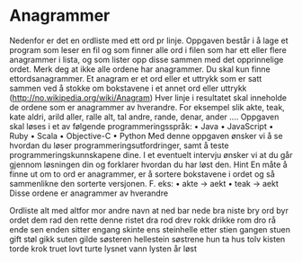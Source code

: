 # Anagrammer
Nedenfor er det en ordliste med ett ord pr linje. Oppgaven består i å lage et program som leser en fil og som finner alle ord i filen som har ett eller flere anagrammer i lista, og som lister opp disse sammen med det opprinnelige ordet. Merk deg at ikke alle ordene har anagrammer. Du skal kun finne ettordsanagrammer.
Et anagram er et ord eller et uttrykk som er satt sammen ved å stokke om bokstavene i et annet ord eller uttrykk (http://no.wikipedia.org/wiki/Anagram)
Hver linje i resultatet skal inneholde de ordene som er anagrammer av hverandre. For eksempel slik
akte, teak, kate
aldri, arild
aller, ralle
alt, tal
andre, rande, denar, ander
....
Oppgaven skal løses i et av følgende programmeringsspråk:
• Java
• JavaScript • Ruby
• Scala
• Objective-C • Python
Med denne oppgaven ønsker vi å se hvordan du løser programmeringsutfordringer, samt å teste programmeringskunnskapene dine. I et eventuelt intervju ønsker vi at du går gjennom løsningen din og forklarer hvordan du har løst den.
Hint
En måte å finne ut om to ord er anagrammer, er å sortere bokstavene i ordet og så sammenlikne den sorterte versjonen.
F. eks:
• akte -> aekt
• teak -> aekt
Disse ordene er anagrammer av hverandre
 
Ordliste
alt med altfor mor andre navn at ned bar nede bra niste bry ord byr ordet
dem rad
den rette
denne ristet
dra rod
drev rokk drikke rom
dro rå
ende sen enden sitter engang skinte ens steinhelle etter stien gangen stuen
gift støl
gikk suten gilde søsteren hellestein søstrene hun ta
hus tolv kisten torde krok truet lovt turte lysnet
vann
lysten
år
løst
